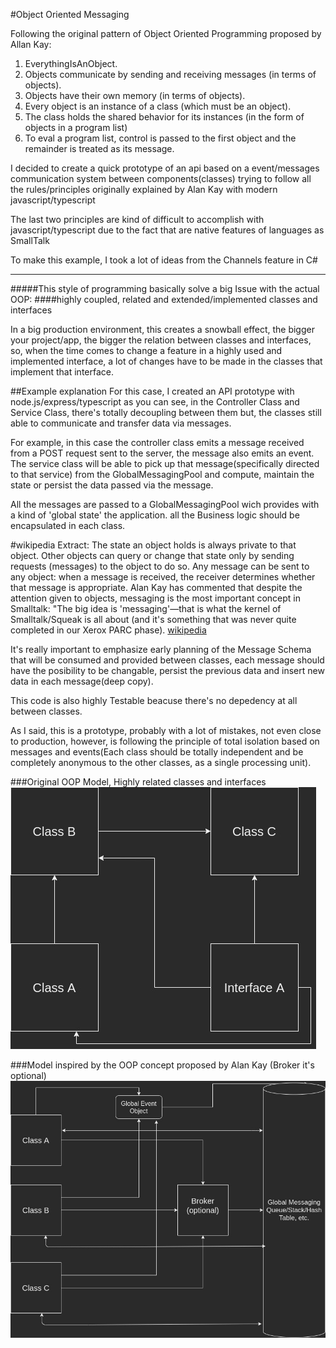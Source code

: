 #Object Oriented Messaging


Following the original pattern of Object Oriented Programming
proposed by Allan Kay:

1. EverythingIsAnObject.
2. Objects communicate by sending and receiving messages (in terms of objects).
3. Objects have their own memory (in terms of objects).
4. Every object is an instance of a class (which must be an object).
5. The class holds the shared behavior for its instances (in the form of objects in a program list)
6. To eval a program list, control is passed to the first object and the remainder is treated as its message.

I decided to create a quick prototype of an api based on a event/messages communication system between components(classes) trying to follow all the rules/principles originally explained by Alan Kay with modern javascript/typescript

The last two principles are kind of difficult to accomplish with javascript/typescript due to the fact that are native
features of languages as SmallTalk

To make this example, I took a lot of ideas from the Channels feature in C#

-------
#####This style of programming basically solve a big Issue with the actual OOP:
####highly coupled, related and extended/implemented classes and interfaces

In a big production environment, this creates a snowball effect, the bigger your project/app, the bigger the relation between
classes and interfaces, so, when the time comes to change a feature in a highly used and implemented 
interface, a lot of changes have to be made in the classes that implement that interface.

##Example explanation
For this case, I created an API prototype with node.js/express/typescript
as you can see, in the Controller Class and Service Class, there's totally decoupling between them but,
the classes still able to communicate and transfer data via messages.

For example, in this case the controller class emits a message received from a POST request sent to the server, the message also emits an event.
The service class will be able to pick up that message(specifically directed to that service) from the GlobalMessagingPool and
compute, maintain the state or persist the data passed via the message.

All the messages are passed to a GlobalMessagingPool wich provides with a kind of 'global state' the application. all the Business logic should be encapsulated in each class.

#wikipedia Extract: 
The state an object holds is always private to that object. Other objects can query or change that state only by sending requests (messages) to the object to do so. Any message can be sent to any object: when a message is received, the receiver determines whether that message is appropriate. Alan Kay has commented that despite the attention given to objects, messaging is the most important concept in Smalltalk: "The big idea is 'messaging'—that is what the kernel of Smalltalk/Squeak is all about (and it's something that was never quite completed in our Xerox PARC phase).
[wikipedia](https://en.wikipedia.org/wiki/Smalltalk)

It's really important to emphasize early planning of the Message Schema that will be consumed and provided between classes, each message should have the posibility to be changable, persist the previous data and insert new data in each message(deep copy). 

This code is also highly Testable beacuse there's no depedency at all between classes.

As I said, this is a prototype, probably with a lot of mistakes, not even close to production, however, is following the principle of total isolation
based on messages and events(Each class should be totally independent and be completely anonymous to the other classes, as a single processing unit).

###Original OOP Model, Highly related classes and interfaces
![image1](/images/image1.jpg "OOP")


###Model inspired by the OOP concept proposed by Alan Kay (Broker it's optional)
![image1](/images/newpatern.jpg "REALOOP")
